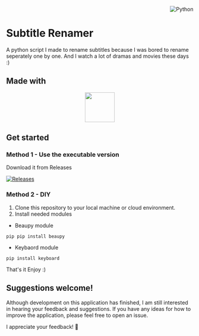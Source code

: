 <p align="right"> <img src="https://img.shields.io/badge/Python-c0b9dd?style=for-the-badge&logo=python&logoColor=%234a4e69" alt="Python"> </p>

# Subtitle Renamer
A python script I made to rename subtitles because I was bored to rename seperately one by one. And I watch a lot of dramas and movies these days :)

## Made with

<p align="center">
<a href="https://www.python.org/"><img src="https://cdn.jsdelivr.net/gh/devicons/devicon@latest/icons/python/python-original.svg" height="80"/></a>
</p>



</table>

## Get started 

### Method 1 -  Use the executable version

Download it from Releases

[![Releases](https://img.shields.io/badge/Releases-cbc0d3?style=for-the-badge&logo=github&logoColor=%234a4e69)](https://github.com/Kavishika-Kahandawala/subtitle_renamer/releases/tag/windows)


### Method 2 - DIY
1. Clone this repository to your local machine or cloud environment.
2. Install needed modules

- Beaupy module
```
pip pip install beaupy
```

- Keybaord module
```
pip install keyboard
```
That's it Enjoy :)

## Suggestions welcome!
Although development on this application has finished, I am still interested in hearing your feedback and suggestions. If you have any ideas for how to improve the application, please feel free to open an issue.

I appreciate your feedback! 🥳